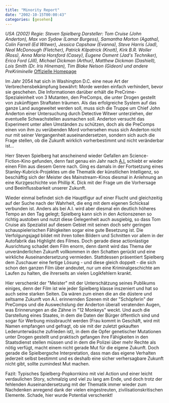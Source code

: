 ```yaml
---
title: "Minority Report"
date: "2002-10-15T00:00:43"
categories: [gesehen]
---
```


*USA (2002)
Regie: Steven Spielberg
Darsteller: Tom Cruise (John Anderton), Max von Sydow (Lamar Burgess), Samantha Morton (Agatha), Colin Farrell (Ed Witwer), Jessica Capshaw (Evanna), Steve Harris (Jad), Neal McDonough (Fletcher), Patrick Kilpatrick (Knott), Kirk B.R. Woller (Ross), Anna Maria Horsford (Casey), Eugene Osment (Jad's Techniker), Erica Ford (Jill), Michael Dickman (Arthur), Matthew Dickman (Dashiell), Lois Smith (Dr. Iris Hineman), Tim Blake Nelson (Gideon) und andere PreKriminelle*
[Offizielle Homepage](http://www.minorityreport.de)

Im Jahr 2054 hat sich in Washington D.C. eine neue Art der Verbrechensbekämpfung bewährt: Morde werden einfach verhindert, bevor sie geschehen. Die Informationen darüber erhält die PreCrime-Spezialeinheit von 3 Mutanten, den PreComps, die unter Drogen gestellt von zukünftigen Straftaten träumen. Als das erfolgreiche System auf das ganze Land ausgeweitet werden soll, muss sich die Truppe um Chief John Anderton einer Untersuchung durch Detective Witwer unterziehen, der eventuelle Schwachstellen ausmachen soll. Anderton versucht das Experiment unter allen Umständen zu schützen, doch als die PreComps einen von ihm zu verübenden Mord vorhersehen muss sich Anderton nicht nur mit seiner Vergangenheit auseinandersetzen, sondern sich auch die Frage stellen, ob die Zukunft wirklich vorherbestimmt und nicht veränderbar ist...

Herr Steven Spielberg hat anscheinend wieder Gefallen am Science-Fiction-Kino gefunden, denn fast genau ein Jahr nach [A.I.](/2001/09/18/ai-kunstliche-intelligenz/) schiebt er wieder einen Film aus diesem Genre nach. Ging es damals in der Fortsetzung eines Stanley-Kubrick-Projektes um die Thematik der künstlichen Intelligenz, so beschäftig sich der Meister des Mainstream-Kinos diesmal in Anlehnung an eine Kurzgeschichte von Phillip K. Dick mit der Frage um die Vorhersage und Beeinflussbarkeit unserer Zukunft.

Wieder einmal befindet sich die Hauptfigur auf einer Flucht und gleichzeitig auf der Suche nach der Wahrheit, die eng mit dem eigenen Schicksal verbunden ist. Anders als bei A.I. wird aber diesmal ein deutlich höheres Tempo an den Tag gelegt; Spielberg kann sich in den Actionszenen so richtig austoben und nutzt diese Gelegenheit auch ausgiebig, so dass Tom Cruise als Spezialist auf diesem Gebiet mit seinen doch sehr geringen schauspielerischen Fähigkeiten sogar eine gute Besetzung ist. Die Verfolgungsjagd bildet mit ihren tollen Bildern und Schnitten vor allem in der Autofabrik das Highlight des Filmes. Doch gerade diese actionlastige Ausrichtung schadet dem Film enorm, denn damit wird das Thema der unveränderlichen Zukunft vollkommen in den Schatten gerückt und eine wirkliche Auseinandersetzung vermieden. Stattdessen präsentiert Spielberg dem Zuschauer eine fertige Lösung - und diese gleich doppelt - die sich schon den ganzen Film über andeutet, nur um eine Kriminalgeschichte am Laufen zu halten, die ihrerseits an vielen Logikfehlern krankt.

Hier verschenkt der "Meister" mit der Unterschätzung seines Publikums einiges, denn der Film ist wie jeder Spielberg klasse inszeniert und hat so auch seine starken Seiten. Da wären zum einen die an die düstere und seltsame Zukunft von A.I. erinnernden Szenen mit der "Schöpferin" der PreComps und die Auswechslung der Anderton überall veratenden Augen, was Erinnerungen an die Zähne in "12 Monkeys" weckt. Und auch die Darstellung eines Staates, in dem die Daten der Bürger öffentlich sind und sogar für Werbung missbraucht werden (Frau kommt in Geschäft, wird mit Namen empfangen und gefragt, ob sie mit der zuletzt gekauften Lederunterwäsche zufrieden ist), in dem die Opfer genetischer Mutationen unter Drogen gestellt und praktisch gefangen ihre Fähigkeiten in den Staatsdienst stellen müssen und in dem die Polizei über mehr Rechte als nötig verfügt, macht einem nicht gerade Mut für die eigene Zukunft. Doch gerade die Spielbergsche Interpretation, dass man das eigene Verhalten jederzeit selbst bestimmt und es deshalb eine sicher verhersagbare Zukunft nicht gibt, sollte zumindest Mut machen.

Fazit: Typisches Spielberg-Popkornkino mit viel Action und einer leicht verdaulichen Story, schmalzig und viel zu lang am Ende, und doch trotz der fehlenden Auseinandersetzung mit der Thematik immer wieder zum Nachdenken anregend dank der vielen eingestreuten, zivilisationskritischen Elemente. Schade, hier wurde Potential verschenkt!
